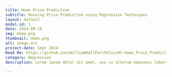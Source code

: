 ```yaml
---
title: Home Price Prediction 
subtitle: Housing Price Prediction using Regression Techniques
layout: default
modal-id: 1
date: 2024-09-18
img: Home.png
thumbnail: Home.png
alt: image-alt
project-date: Sept 2024
Read Me: https://github.com/WilliamHallPortfolio/01-Home_Price_Prediction/blob/main/README_Home_Prediction.md
category: Regression
description: Lorem ipsum dolor sit amet, usu cu alterum nominavi lobortis. At duo novum diceret. Tantas apeirian vix et, usu sanctus postulant inciderint ut, populo diceret necessitatibus in vim. Cu eum dicam feugiat noluisse.

---
```

